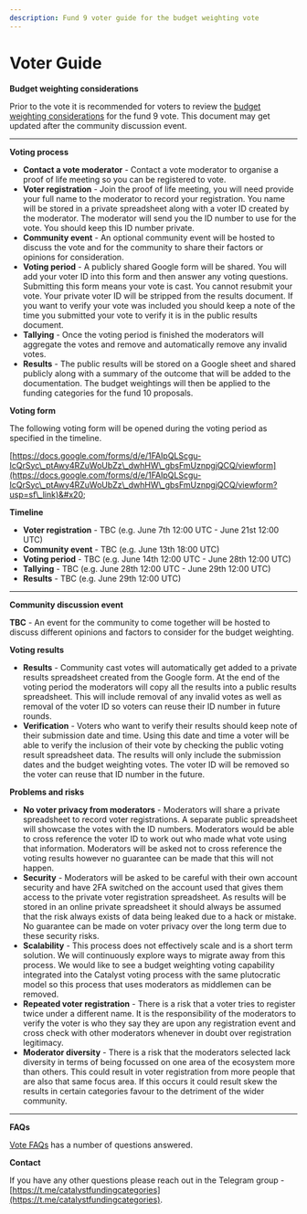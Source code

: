```yaml
---
description: Fund 9 voter guide for the budget weighting vote
---
```


# Voter Guide

**Budget weighting considerations**

Prior to the vote it is recommended for voters to review the [budget weighting considerations](budget-weighting-considerations.md) for the fund 9 vote. This document may get updated after the community discussion event.

****

**Voting process**

* **Contact a vote moderator** - Contact a vote moderator to organise a proof of life meeting so you can be registered to vote.
* **Voter registration** - Join the proof of life meeting, you will need provide your full name to the moderator to record your registration. You name will be stored in a private spreadsheet along with a voter ID created by the moderator. The moderator will send you the ID number to use for the vote. You should keep this ID number private.
* **Community event** - An optional community event will be hosted to discuss the vote and for the community to share their factors or opinions for consideration.
* **Voting period** - A publicly shared Google form will be shared. You will add your voter ID into this form and then answer any voting questions. Submitting this form means your vote is cast. You cannot resubmit your vote. Your private voter ID will be stripped from the results document. If you want to verify your vote was included you should keep a note of the time you submitted your vote to verify it is in the public results document.
* **Tallying** - Once the voting period is finished the moderators will aggregate the votes and remove and automatically remove any invalid votes.
* **Results** - The public results will be stored on a Google sheet and shared publicly along with a summary of the outcome that will be added to the documentation. The budget weightings will then be applied to the funding categories for the fund 10 proposals.



**Voting form**

The following voting form will be opened during the voting period as specified in the timeline.

[https://docs.google.com/forms/d/e/1FAIpQLScgu-IcQrSyc\_ptAwy4RZuWoUbZz\_dwhHW\_gbsFmUznpgjQCQ/viewform](https://docs.google.com/forms/d/e/1FAIpQLScgu-IcQrSyc\_ptAwy4RZuWoUbZz\_dwhHW\_gbsFmUznpgjQCQ/viewform?usp=sf\_link)&#x20;



**Timeline**

* **Voter registration** - TBC (e.g. June 7th 12:00 UTC - June 21st 12:00 UTC)
* **Community event** - TBC (e.g. June 13th 18:00 UTC)
* **Voting period** - TBC (e.g. June 14th 12:00 UTC - June 28th 12:00 UTC)
* **Tallying** - TBC (e.g. June 28th 12:00 UTC - June 29th 12:00 UTC)
* **Results** - TBC (e.g. June 29th 12:00 UTC)

****

**Community discussion event**

**TBC** - An event for the community to come together will be hosted to discuss different opinions and factors to consider for the budget weighting.



**Voting results**

* **Results** - Community cast votes will automatically get added to a private results spreadsheet created from the Google form. At the end of the voting period the moderators will copy all the results into a public results spreadsheet. This will include removal of any invalid votes as well as removal of the voter ID so voters can reuse their ID number in future rounds.
* **Verification** - Voters who want to verify their results should keep note of their submission date and time. Using this date and time a voter will be able to verify the inclusion of their vote by checking the public voting result spreadsheet data. The results will only include the submission dates and the budget weighting votes. The voter ID will be removed so the voter can reuse that ID number in the future.



**Problems and risks**

* **No voter privacy from moderators** - Moderators will share a private spreadsheet to record voter registrations. A separate public spreadsheet will showcase the votes with the ID numbers. Moderators would be able to cross reference the voter ID to work out who made what vote using that information. Moderators will be asked not to cross reference the voting results however no guarantee can be made that this will not happen.
* **Security** - Moderators will be asked to be careful with their own account security and have 2FA switched on the account used that gives them access to the private voter registration spreadsheet. As results will be stored in an online private spreadsheet it should always be assumed that the risk always exists of data being leaked due to a hack or mistake. No guarantee can be made on voter privacy over the long term due to these security risks.
* **Scalability** - This process does not effectively scale and is a short term solution. We will continuously explore ways to migrate away from this process. We would like to see a budget weighting voting capability integrated into the Catalyst voting process with the same plutocratic model so this process that uses moderators as middlemen can be removed.
* **Repeated voter registration** - There is a risk that a voter tries to register twice under a different name. It is the responsibility of the moderators to verify the voter is who they say they are upon any registration event and cross check with other moderators whenever in doubt over registration legitimacy.
* **Moderator diversity** - There is a risk that the moderators selected lack diversity in terms of being focussed on one area of the ecosystem more than others. This could result in voter registration from more people that are also that same focus area. If this occurs it could result skew the results in certain categories favour to the detriment of the wider community.

****

**FAQs**

[Vote FAQs](../resources/vote-faqs.md) has a number of questions answered.&#x20;



**Contact**

If you have any other questions please reach out in the Telegram group - [https://t.me/catalystfundingcategories](https://t.me/catalystfundingcategories).
